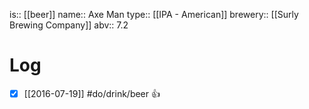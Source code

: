is:: [[beer]]
name:: Axe Man
type:: [[IPA - American]]
brewery:: [[Surly Brewing Company]]
abv:: 7.2

# Log
- [x] [[2016-07-19]] #do/drink/beer 👍
